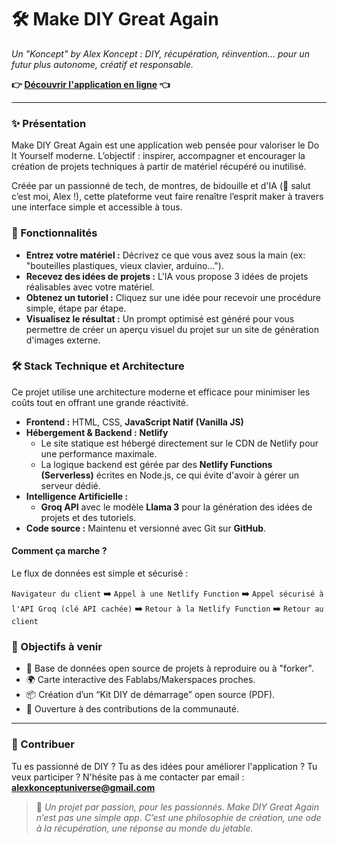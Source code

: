 # 🛠️ Make DIY Great Again

*Un "Koncept" by Alex Koncept : DIY, récupération, réinvention… pour un futur plus autonome, créatif et responsable.*

**👉 [Découvrir l'application en ligne](https://makediygreatagain.netlify.app/) 👈**

---

### ✨ Présentation

Make DIY Great Again est une application web pensée pour valoriser le Do It Yourself moderne.
L’objectif : inspirer, accompagner et encourager la création de projets techniques à partir de matériel récupéré ou inutilisé.

Créée par un passionné de tech, de montres, de bidouille et d'IA (👋 salut c’est moi, Alex !), cette plateforme veut faire renaître l’esprit maker à travers une interface simple et accessible à tous.

### 🧰 Fonctionnalités

*   **Entrez votre matériel :** Décrivez ce que vous avez sous la main (ex: "bouteilles plastiques, vieux clavier, arduino...").
*   **Recevez des idées de projets :** L'IA vous propose 3 idées de projets réalisables avec votre matériel.
*   **Obtenez un tutoriel :** Cliquez sur une idée pour recevoir une procédure simple, étape par étape.
*   **Visualisez le résultat :** Un prompt optimisé est généré pour vous permettre de créer un aperçu visuel du projet sur un site de génération d'images externe.

### 🛠️ Stack Technique et Architecture

Ce projet utilise une architecture moderne et efficace pour minimiser les coûts tout en offrant une grande réactivité.

*   **Frontend :** HTML, CSS, **JavaScript Natif (Vanilla JS)**
*   **Hébergement & Backend :** **Netlify**
    *   Le site statique est hébergé directement sur le CDN de Netlify pour une performance maximale.
    *   La logique backend est gérée par des **Netlify Functions (Serverless)** écrites en Node.js, ce qui évite d'avoir à gérer un serveur dédié.
*   **Intelligence Artificielle :**
    *   **Groq API** avec le modèle **Llama 3** pour la génération des idées de projets et des tutoriels.
*   **Code source :** Maintenu et versionné avec Git sur **GitHub**.

#### Comment ça marche ?

Le flux de données est simple et sécurisé :

`Navigateur du client` ➡️ `Appel à une Netlify Function` ➡️ `Appel sécurisé à l'API Groq (clé API cachée)` ➡️ `Retour à la Netlify Function` ➡️ `Retour au client`

### 🔮 Objectifs à venir

*   🧠 Base de données open source de projets à reproduire ou à "forker".
*   🌍 Carte interactive des Fablabs/Makerspaces proches.
*   📦 Création d’un “Kit DIY de démarrage” open source (PDF).
*   🤝 Ouverture à des contributions de la communauté.

---

### 🙌 Contribuer

Tu es passionné de DIY ? Tu as des idées pour améliorer l'application ? Tu veux participer ?
N'hésite pas à me contacter par email : **alexkonceptuniverse@gmail.com**

> 🧠 *Un projet par passion, pour les passionnés. Make DIY Great Again n’est pas une simple app. C’est une philosophie de création, une ode à la récupération, une réponse au monde du jetable.*
